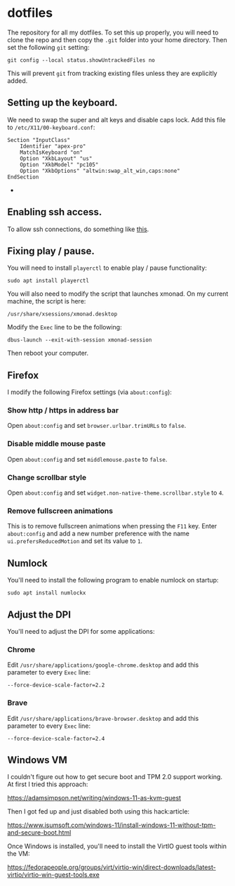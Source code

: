 # dotfiles

The repository for all my dotfiles. To set this up properly, you will need to clone the repo and then copy the `.git` folder into your home directory. Then set the following `git` setting:

`git config --local status.showUntrackedFiles no`

This will prevent `git` from tracking existing files unless they are explicitly added.

## Setting up the keyboard.

We need to swap the super and alt keys and disable caps lock. Add this file to `/etc/X11/00-keyboard.conf`:

```
Section "InputClass"
    Identifier "apex-pro"
    MatchIsKeyboard "on"
    Option "XkbLayout" "us"
    Option "XkbModel" "pc105"
    Option "XkbOptions" "altwin:swap_alt_win,caps:none"
EndSection
```
-
## Enabling ssh access.

To allow ssh connections, do something like [this](https://linuxhint.com/enable-ssh-server-pop-os/).

## Fixing play / pause.

You will need to install `playerctl` to enable play / pause functionality:

```
sudo apt install playerctl
```

You will also need to modify the script that launches xmonad. On my current machine, the script is here:

`/usr/share/xsessions/xmonad.desktop`

Modify the `Exec` line to be the following:

```
dbus-launch --exit-with-session xmonad-session
```

Then reboot your computer.

## Firefox

I modify the following Firefox settings (via `about:config`):

### Show http / https in address bar

Open `about:config` and set `browser.urlbar.trimURLs` to `false`.

### Disable middle mouse paste

Open `about:config` and set `middlemouse.paste` to `false`.

### Change scrollbar style

Open `about:config` and set `widget.non-native-theme.scrollbar.style` to `4`.

### Remove fullscreen animations

This is to remove fullscreen animations when pressing the `F11` key. Enter `about:config` and add a new number preference with the name `ui.prefersReducedMotion` and set its value to `1`.

## Numlock

You'll need to install the following program to enable numlock on startup:

`sudo apt install numlockx`

## Adjust the DPI

You'll need to adjust the DPI for some applications:

### Chrome

Edit `/usr/share/applications/google-chrome.desktop` and add this parameter to every `Exec` line:

`--force-device-scale-factor=2.2`

### Brave

Edit `/usr/share/applications/brave-browser.desktop` and add this parameter to every `Exec` line:

`--force-device-scale-factor=2.4`

## Windows VM

I couldn't figure out how to get secure boot and TPM 2.0 support working. At first I tried this approach:

https://adamsimpson.net/writing/windows-11-as-kvm-guest

Then I got fed up and just disabled both using this hack:article:

https://www.isumsoft.com/windows-11/install-windows-11-without-tpm-and-secure-boot.html

Once Windows is installed, you'll need to install the VirtIO guest tools within the VM:

https://fedorapeople.org/groups/virt/virtio-win/direct-downloads/latest-virtio/virtio-win-guest-tools.exe
